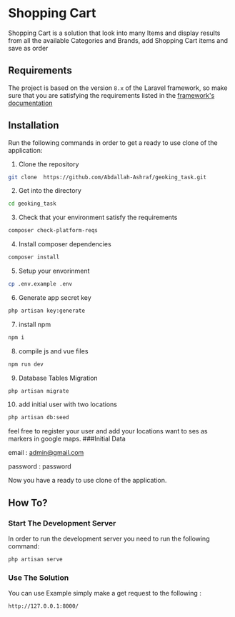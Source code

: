Shopping Cart
===
Shopping Cart is a  solution that look into many Items and display results from
all the available Categories and Brands, add Shopping Cart items and save as order

## Requirements
The project is based on the version `8.x` of the Laravel framework,
so make sure that you are satisfying the requirements
listed in the [framework's documentation](https://laravel.com/docs/6.x#server-requirements)

## Installation
Run the following commands in order to get a ready to use clone of the application:

1. Clone the repository
```bash
git clone  https://github.com/Abdallah-Ashraf/geoking_task.git
```
2. Get into the directory
```bash
cd geoking_task
```
3. Check that your environment satisfy the requirements
```bash
composer check-platform-reqs
```
4. Install composer dependencies
```bash
composer install
```
5. Setup your envorinment
```bash
cp .env.example .env
```
6. Generate app secret key
```bash
php artisan key:generate
```


7. install npm 
```bash
npm i
```

8. compile js and vue files
```bash
npm run dev
```
9. Database Tables Migration 
```bash
php artisan migrate
```

10. add initial user with two locations 
```bash
php artisan db:seed
```
feel free to register your user and add your locations want to ses as markers in google maps.
###Initial Data 

email : admin@gmail.com

password : password

Now you have a ready to use clone of the application.

## How To?



### Start The Development Server
In order to run the development server you need to run the following command:
```bash
php artisan serve
```

### Use The Solution

You can use Example
simply make a get request to the following :
```
http://127.0.0.1:8000/
```


